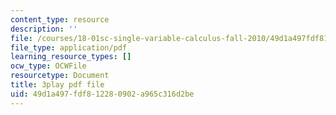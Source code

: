 ```yaml
---
content_type: resource
description: ''
file: /courses/18-01sc-single-variable-calculus-fall-2010/49d1a497fdf812280902a965c316d2be_Wj0oH3ehk18.pdf
file_type: application/pdf
learning_resource_types: []
ocw_type: OCWFile
resourcetype: Document
title: 3play pdf file
uid: 49d1a497-fdf8-1228-0902-a965c316d2be
---
```


